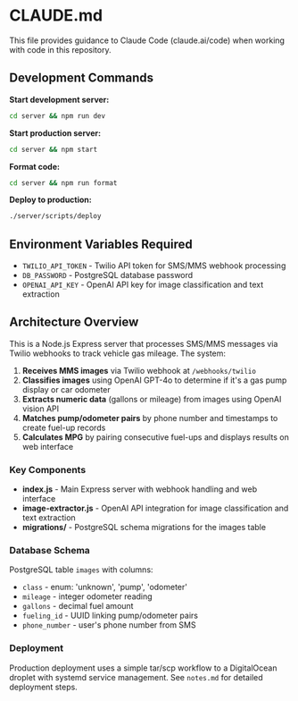 # CLAUDE.md

This file provides guidance to Claude Code (claude.ai/code) when working with code in this repository.

## Development Commands

**Start development server:**
```bash
cd server && npm run dev
```

**Start production server:**
```bash
cd server && npm start
```

**Format code:**
```bash
cd server && npm run format
```

**Deploy to production:**
```bash
./server/scripts/deploy
```

## Environment Variables Required

- `TWILIO_API_TOKEN` - Twilio API token for SMS/MMS webhook processing
- `DB_PASSWORD` - PostgreSQL database password
- `OPENAI_API_KEY` - OpenAI API key for image classification and text extraction

## Architecture Overview

This is a Node.js Express server that processes SMS/MMS messages via Twilio webhooks to track vehicle gas mileage. The system:

1. **Receives MMS images** via Twilio webhook at `/webhooks/twilio`
2. **Classifies images** using OpenAI GPT-4o to determine if it's a gas pump display or car odometer
3. **Extracts numeric data** (gallons or mileage) from images using OpenAI vision API
4. **Matches pump/odometer pairs** by phone number and timestamps to create fuel-up records
5. **Calculates MPG** by pairing consecutive fuel-ups and displays results on web interface

### Key Components

- **index.js** - Main Express server with webhook handling and web interface
- **image-extractor.js** - OpenAI API integration for image classification and text extraction
- **migrations/** - PostgreSQL schema migrations for the images table

### Database Schema

PostgreSQL table `images` with columns:
- `class` - enum: 'unknown', 'pump', 'odometer'  
- `mileage` - integer odometer reading
- `gallons` - decimal fuel amount
- `fueling_id` - UUID linking pump/odometer pairs
- `phone_number` - user's phone number from SMS

### Deployment

Production deployment uses a simple tar/scp workflow to a DigitalOcean droplet with systemd service management. See `notes.md` for detailed deployment steps.